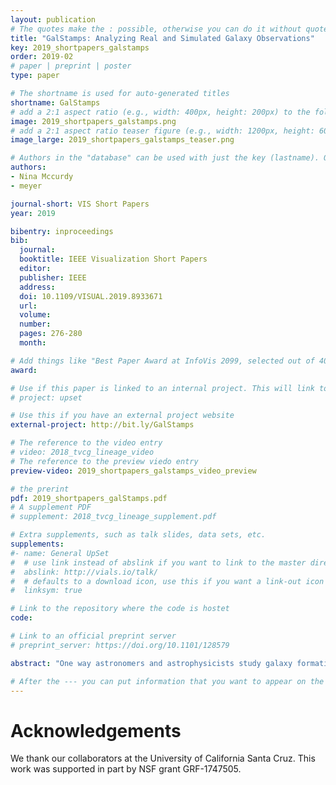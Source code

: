 ```yaml
---
layout: publication
# The quotes make the : possible, otherwise you can do it without quotes
title: "GalStamps: Analyzing Real and Simulated Galaxy Observations"
key: 2019_shortpapers_galstamps
order: 2019-02
# paper | preprint | poster
type: paper

# The shortname is used for auto-generated titles
shortname: GalStamps
# add a 2:1 aspect ratio (e.g., width: 400px, height: 200px) to the folder /assets/images/papers/
image: 2019_shortpapers_galstamps.png
# add a 2:1 aspect ratio teaser figure (e.g., width: 1200px, height: 600px) to the folder /assets/images/papers/
image_large: 2019_shortpapers_galstamps_teaser.png

# Authors in the "database" can be used with just the key (lastname). Others can be written properly.
authors:
- Nina Mccurdy
- meyer

journal-short: VIS Short Papers
year: 2019

bibentry: inproceedings
bib:
  journal: 
  booktitle: IEEE Visualization Short Papers
  editor:
  publisher: IEEE
  address:
  doi: 10.1109/VISUAL.2019.8933671
  url:
  volume:
  number:
  pages: 276-280
  month:

# Add things like "Best Paper Award at InfoVis 2099, selected out of 4000 submissions"
award:

# Use if this paper is linked to an internal project. This will link to the project site
# project: upset

# Use this if you have an external project website
external-project: http://bit.ly/GalStamps

# The reference to the video entry
# video: 2018_tvcg_lineage_video
# The reference to the preview viedo entry
preview-video: 2019_shortpapers_galstamps_video_preview

# the prerint
pdf: 2019_shortpapers_galStamps.pdf
# A supplement PDF
# supplement: 2018_tvcg_lineage_supplement.pdf

# Extra supplements, such as talk slides, data sets, etc.
supplements:
#- name: General UpSet
#  # use link instead of abslink if you want to link to the master directory
#  abslink: http://vials.io/talk/
#  # defaults to a download icon, use this if you want a link-out icon
#  linksym: true

# Link to the repository where the code is hostet
code:

# Link to an official preprint server
# preprint_server: https://doi.org/10.1101/128579

abstract: "One way astronomers and astrophysicists study galaxy formation and evolution is by analyzing and comparing real galaxy observations, captured by telescopes, and simulated galaxy observations, generated from theoretical models. They approach this through a combination of statistical and visual analysis, conducted either independently or sequentially. During the first year of an ongoing design study with astronomers and astrophysicists, we explored approaches to integrating statistical and visual analysis to enhance understanding of these data. Contributions from this stage of the study include a data and task abstraction for statistically and visually analyzing real and simulated galaxy observations, as well as an initial design, implemented in a prototype called GalStamps, and evaluated through two case studies with domain experts."

# After the --- you can put information that you want to appear on the website using markdown formatting or HTML. A good example are acknowledgements, extra references, an erratum, etc.
---
```



# Acknowledgements

We thank our collaborators at the University of California Santa Cruz. This work was supported in part by NSF grant GRF-1747505.
